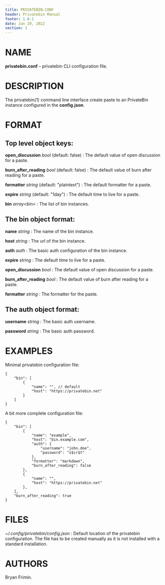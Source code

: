 ```yaml
---
title: PRIVATEBIN.CONF
header: Privatebin Manual
footer: 1.0.1
date: Jan 20, 2022
section: 1
---
```

# NAME
**privatebin.conf** – privatebin CLI configuration file.

# DESCRIPTION
The privatebin(1) command line interface create paste to an PrivateBin
instance configured in the **config.json**.

# FORMAT
## Top level object keys:
**open_discussion** *bool* (default: false)
: The default value of open discussion for a paste.

**burn_after_reading** *bool* (default: false)
: The default value of burn after reading for a paste.

**formatter** *string* (default: "plaintext")
: The default formatter for a paste.

**expire** *string* (default: "1day")
: The default time to live for a paste.

**bin** *array\<bin\>*
: The list of bin instances.

## The bin object format:
**name** *string*
: The name of the bin instance.

**host** *string*
: The url of the bin instance.

**auth** *auth*
: The basic auth configuration of the bin instance.

**expire** *string*
: The default time to live for a paste.

**open_discussion** *bool*
: The default value of open discussion for a paste.

**burn_after_reading** *bool*
: The default value of burn after reading for a paste.

**formatter** *string*
: The formatter for the paste.

## The auth object format:
**username** *string*
: The basic auth username.

**password** *string*
: The basic auth password.

# EXAMPLES
Minimal privatebin configuration file:

    {
        "bin": [
            {
                "name": "", // default
                "host": "https://privatebin.net"
            }
        ]
    }

A bit more complete configuration file:

    {
        "bin": [
            {
                "name": "example",
                "host": "bin.example.com",
                "auth": {
                    "username": "john.doe",
                    "password": "s$cr$t"
                },
                "formatter": "markdown",
                "burn_after_reading": false
            },
            {
                "name": "",
                "host": "https://privatebin.net"
            },
        ],
        "burn_after_reading": true
    }

# FILES
*~/.config/privatebin/config.json*
: Default location of the privatebin configuration. The file has to be
  created manually as it is not installed with a standard installation.

# AUTHORS
Bryan Frimin.
